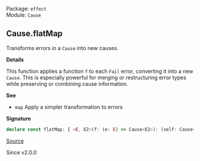 Package: `effect`<br />
Module: `Cause`<br />

## Cause.flatMap

Transforms errors in a `Cause` into new causes.

**Details**

This function applies a function `f` to each `Fail` error, converting it into
a new `Cause`. This is especially powerful for merging or restructuring error
types while preserving or combining cause information.

**See**

- `map` Apply a simpler transformation to errors

**Signature**

```ts
declare const flatMap: { <E, E2>(f: (e: E) => Cause<E2>): (self: Cause<E>) => Cause<E2>; <E, E2>(self: Cause<E>, f: (e: E) => Cause<E2>): Cause<E2>; }
```

[Source](https://github.com/Effect-TS/effect/tree/main/packages/effect/src/Cause.ts#L1036)

Since v2.0.0